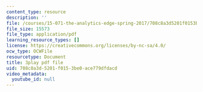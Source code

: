 ```yaml
---
content_type: resource
description: ''
file: /courses/15-071-the-analytics-edge-spring-2017/708c8a3d5201f0153be0ace779dfdacd_hqiH39PShmA.pdf
file_size: 15573
file_type: application/pdf
learning_resource_types: []
license: https://creativecommons.org/licenses/by-nc-sa/4.0/
ocw_type: OCWFile
resourcetype: Document
title: 3play pdf file
uid: 708c8a3d-5201-f015-3be0-ace779dfdacd
video_metadata:
  youtube_id: null
---
```

